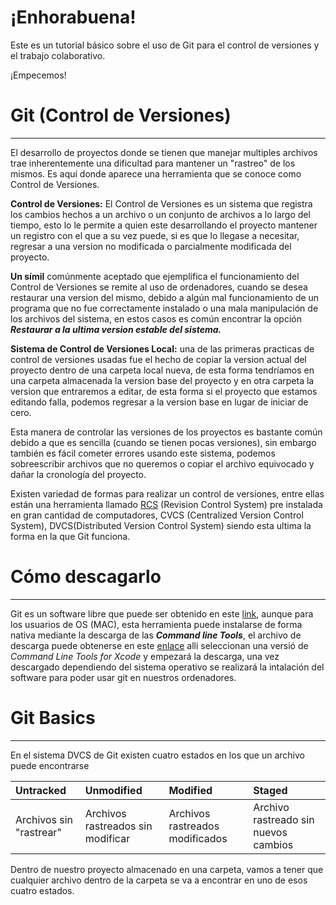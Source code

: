 # ¡Enhorabuena! 

Este es un tutorial básico sobre el uso de Git para el control de versiones y el trabajo colaborativo. 

¡Empecemos!

# Git (Control de Versiones)

***
El desarrollo de proyectos donde se tienen que manejar multiples archivos trae inherentemente una dificultad para mantener un "rastreo" de los mismos. Es aquí donde aparece una herramienta que se conoce como Control de Versiones.

**Control de Versiones:** El Control de Versiones es un sistema que registra los cambios hechos a un archivo o un conjunto de archivos a lo largo del tiempo, esto lo le permite a quien este desarrollando el proyecto mantener un registro con el que a su vez puede, si es que lo llegase a necesitar, regresar a una version no modificada o parcialmente modificada del proyecto.

**Un símil** comúnmente aceptado que ejemplifica el funcionamiento del Control de Versiones se remite al uso de ordenadores, cuando se desea restaurar una version del mismo, debido a algún mal funcionamiento de un programa que no fue correctamente instalado o una mala manipulación de los archivos del sistema, en estos casos es común encontrar la opción ***Restaurar a la ultima version estable del sistema.***
        
**Sistema de Control de Versiones Local:** una de las primeras practicas de control de versiones usadas fue el hecho de copiar la version actual del proyecto dentro de una carpeta local nueva, de esta forma tendríamos en una carpeta almacenada la version base del proyecto y en otra carpeta la version que entraremos a editar, de esta forma si el proyecto que estamos editando falla, podemos regresar a la version base en lugar de iniciar de cero.

Esta manera de controlar las versiones de los proyectos es bastante común debido a que es sencilla (cuando se tienen pocas versiones), sin embargo también es fácil cometer errores usando este sistema, podemos sobreescribir archivos que no queremos o copiar el archivo equivocado y dañar la cronología del proyecto.

Existen variedad de formas para realizar un control de versiones, entre ellas están una herramienta llamado [RCS](https://es.wikipedia.org/wiki/Revision_Control_System) (Revision Control System) pre instalada en gran cantidad de computadores, CVCS (Centralized Version Control System), DVCS(Distributed Version Control System) siendo esta ultima la forma en la que Git funciona.

# Cómo descagarlo
***

Git es un software libre que puede ser obtenido en este [link](https://git-scm.com/downloads), aunque para los usuarios de OS (MAC), esta herramienta puede instalarse de forma nativa mediante la descarga de las ***Command line Tools***, el archivo de descarga puede obtenerse en este [enlace](https://developer.apple.com/download/more/) alli seleccionan una versió de *Command Line Tools for Xcode* y empezará la descarga, una vez descargado dependiendo del sistema operativo se realizará la intalación del software para poder usar git en nuestros ordenadores.

# Git Basics
***

En el sistema DVCS de Git existen cuatro estados en los que un archivo puede encontrarse


| Untracked | Unmodified | Modified | Staged |
|:--------- |:---------- | :------- | :----- |
| Archivos sin "rastrear" | Archivos rastreados sin modificar | Archivos rastreados modificados | Archivo rastreado sin nuevos cambios |

Dentro de nuestro proyecto almacenado en una carpeta, vamos a tener que cualquier archivo dentro de la carpeta se va a encontrar en uno de esos cuatro estados.
